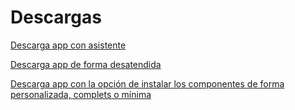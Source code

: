 # Descargas
[Descarga app con asistente](https://github.com/danielmera2912/DI-Practica5/releases/download/app/SimpleGames.exe)

[Descarga app de forma desatendida](https://github.com/danielmera2912/DI-Practica5/releases/download/app2/simplegames.exe)


[Descarga app con la opción de instalar los componentes de forma personalizada, complets o mínima](https://github.com/danielmera2912/DI-Practica5/releases/download/app3/simplegames.exe)
